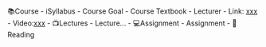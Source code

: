 📚Course
	- ℹSyllabus
		- Course Goal
		- Course Textbook
		- Lecturer
		- Link: [xxx](https://)
		- Video:[xxx](https://)
	- 📺Lectures
		- Lecture...
	- 💻Assignment
		- Assignment
	- 📖Reading
